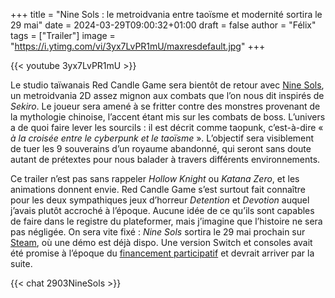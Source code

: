 +++
title = "Nine Sols : le metroidvania entre taoïsme et modernité sortira le 29 mai"
date = 2024-03-29T09:00:32+01:00
draft = false
author = "Félix"
tags = ["Trailer"]
image = "https://i.ytimg.com/vi/3yx7LvPR1mU/maxresdefault.jpg"
+++ 

{{< youtube 3yx7LvPR1mU >}} 

Le studio taïwanais Red Candle Game sera bientôt de retour avec [Nine Sols](https://store.steampowered.com/app/1809540/Nine_Sols/), un metroidvania 2D assez mignon aux combats que l’on nous dit inspirés de *Sekiro*. Le joueur sera amené à se fritter contre des monstres provenant de la mythologie chinoise, l’accent étant mis sur les combats de boss. L’univers a de quoi faire lever les sourcils : il est décrit comme taopunk, c’est-à-dire « *à la croisée entre le cyberpunk et le taoïsme* ». L’objectif sera visiblement de tuer les 9 souverains d’un royaume abandonné, qui seront sans doute autant de prétextes pour nous balader à travers différents environnements. 

Ce trailer n’est pas sans rappeler *Hollow Knight* ou *Katana Zero*, et les animations donnent envie. Red Candle Game s’est surtout fait connaître pour les deux sympathiques jeux d’horreur *Detention* et *Devotion* auquel j’avais plutôt accroché à l’époque. Aucune idée de ce qu’ils sont capables de faire dans le registre du plateformer, mais j’imagine que l’histoire ne sera pas négligée. On sera vite fixé : *Nine Sols* sortira le 29 mai prochain sur [Steam](https://store.steampowered.com/app/1809540/Nine_Sols/), où une démo est déjà dispo. Une version Switch et consoles avait été promise à l’époque du [financement participatif](https://shop.redcandlegames.com/projects/ninesols) et devrait arriver par la suite.

{{< chat 2903NineSols >}}